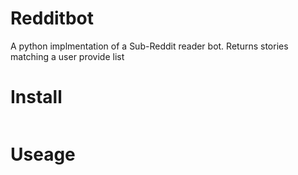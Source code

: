 Redditbot
=========
A python implmentation of a Sub-Reddit reader bot. Returns
stories matching a user provide list


Install
=======
```code
```



Useage
======
```code
```
